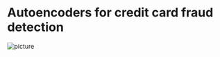 # Autoencoders for credit card fraud detection

![picture](https://github.com/prodillo/Autoencoders_fraud_detection/presentation/blob/master/image1.png)
